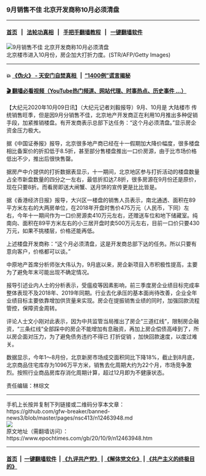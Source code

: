 ### 9月销售不佳 北京开发商称10月必须清盘
------------------------

#### [首页](https://github.com/gfw-breaker/banned-news3/blob/master/README.md) &nbsp;&nbsp;|&nbsp;&nbsp; [法轮功真相](https://github.com/begood0513/basic/blob/master/README.md)  &nbsp;&nbsp;|&nbsp;&nbsp; [手把手翻墙教程](https://github.com/gfw-breaker/guides/wiki)  &nbsp;&nbsp;|&nbsp;&nbsp; [一键翻墙软件](https://github.com/gfw-breaker/nogfw/blob/master/README.md)  



<div><img alt="9月销售不佳 北京开发商称10月必须清盘" class="attachment-djy_600_400 size-djy_600_400 wp-post-image" src="https://i.epochtimes.com/assets/uploads/2010/10/101003183101391-600x400.jpg"/>
<div class="caption">
 北京楼市进入10月份，房企加大打折力度。(STR/AFP/Getty Images)
</div></div><hr/>

#### 💥 [《伪火》 - 天安门自焚真相 ](http://158.247.195.190:10000/videos/blog/weihuo.html)&nbsp; |&nbsp; [“1400例”谎言揭秘  ](http://158.247.195.190:10000/videos/blog/jiexi1400.html)

#### [ 🎬  翻墙必看视频（YouTube热门频道、网站代理、时事热点、历史事件 ...）](https://github.com/gfw-breaker/links/blob/master/banned.md)

<div><p>
 【大纪元2020年10月09日讯】（大纪元记者刘毅报导）9月、10月是
 <ok href="https://www.epochtimes.com/gb/tag/%E5%A4%A7%E9%99%86%E6%A5%BC%E5%B8%82.html">
  大陆楼市
 </ok>
 传统销售旺季，但是因9月分销售不佳，北京地产开发商正在利用10月推出多种促销手段，加紧推销楼盘。有开发商表示总部下达任务：“这个月必须清盘。”显示房企资金压力极大。
</p>
<p>
 据《中国证券报》报导，北京很多地产商已经在十一假期加大降价幅度，很多楼盘相比备案价的折扣低于8.5折，甚至部分售楼盘推出一口价房源，由于比市场价格低出不少，推出后很快售罄。
</p>
<p>
 据房产中介提供的打折数据表显示，十一期间，北京地区参与打折活动的楼盘数量占全市新盘数量的四分之一左右，最低折扣达7.8折，很多房源在9月份还是原价，现在只要8折。而看房即送大闸蟹、送月饼的宣传更是比比皆是。
</p>
<p>
 据《香港经济日报》报导，大兴区一楼盘的销售人员表示，南北通透、面积在89平方米左右的大两房单位，在2018年开盘时售价475万元（人民币，下同）左右，今年十一期间作为一口价房源卖410万元左右，还赠送车位和地下储藏室。纯南向、面积在89平方米左右的小三居开盘时卖500万元左右，目前一口价只要430万元，如果不挑楼层，价格还能再低。
</p>
<p>
 上述楼盘开发商称：“这个月必须清盘，这是开发商总部下达的任务。所以只要有意向客户，价格都可以谈。”
</p>
<p>
 中原地产首席分析师张大伟认为，9月底以来，房企新项目入市积极性提高，主要为了避免年末可能出现不确定情况。
</p>
<p>
 报导引述业内人士的分析表示，受瘟疫等因素影响，前三季度房企业绩目标完成率整体表现不及2018年、2019年同期。行业去化承压的基本面尚待改善，企业全年业绩目标主要依靠增加供货量来实现。房企在提振销售业绩的同时，加强回款流程管控，保障资金周转。
</p>
<p>
 评论人士文小刚对此表示，因为中共监管当局推出了房企“三道红线”，限制房企融资，“三条红线”全部踩中的房企不能增加有息融资，再加上房企偿债高峰到了，所以房企面对压力，为了避免债务违约不得已
 <ok href="https://www.epochtimes.com/gb/tag/%E6%89%93%E6%8A%98%E4%BF%83%E9%94%80.html">
  打折促销
 </ok>
 ，加快回款速度，以度过难关。
</p>
<p>
 数据显示，今年1～8月份，北京新房市场成交面积同比下降18%，截止到8月底，北京商品住宅库存为1096万平方米，销售去化周期大约为22个月，市场竞争激烈。按照行业商品房库存消化周期计算，超过12月即为不健康状态。
</p>
<p>
 责任编辑：林琮文
</p>
</div>
<hr/>
手机上长按并复制下列链接或二维码分享本文章：<br/>
https://github.com/gfw-breaker/banned-news3/blob/master/pages/nsc413/n12463948.md <br/>
<a href='https://github.com/gfw-breaker/banned-news3/blob/master/pages/nsc413/n12463948.md'><img src='https://github.com/gfw-breaker/banned-news3/blob/master/pages/nsc413/n12463948.md.png'/></a> <br/>
原文地址（需翻墙访问）：https://www.epochtimes.com/gb/20/10/9/n12463948.htm


------------------------
#### [首页](https://github.com/gfw-breaker/banned-news3/blob/master/README.md) &nbsp;|&nbsp; [一键翻墙软件](https://github.com/gfw-breaker/nogfw/blob/master/README.md) &nbsp;| [《九评共产党》](https://github.com/gfw-breaker/9ping.md/blob/master/README.md#九评之一评共产党是什么) | [《解体党文化》](https://github.com/gfw-breaker/jtdwh.md/blob/master/README.md) | [《共产主义的终极目的》](https://github.com/gfw-breaker/gczydzjmd.md/blob/master/README.md)


<img src='http://gfw-breaker.win/banned-news3/pages/nsc413/n12463948.md' width='0px' height='0px'/>